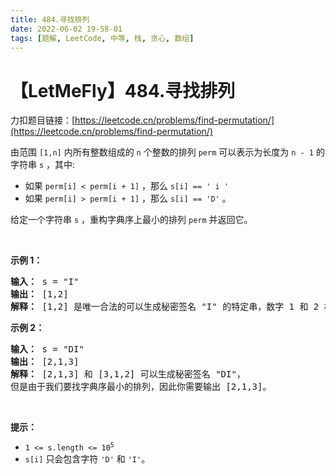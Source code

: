 ```yaml
---
title: 484.寻找排列
date: 2022-06-02 19-58-01
tags: [题解, LeetCode, 中等, 栈, 贪心, 数组]
---
```


# 【LetMeFly】484.寻找排列

力扣题目链接：[https://leetcode.cn/problems/find-permutation/](https://leetcode.cn/problems/find-permutation/)

<p>由范围 <code>[1,n]</code> 内所有整数组成的 <code>n</code> 个整数的排列&nbsp;<code>perm</code>&nbsp;可以表示为长度为 <code>n - 1</code> 的字符串 <code>s</code> ，其中:</p>

<ul>
	<li>如果 <code>perm[i] &lt; perm[i + 1]</code> ，那么 <code>s[i] == ' i '</code></li>
	<li>如果&nbsp;<code>perm[i] &gt; perm[i + 1]</code>&nbsp;，那么 <code>s[i] == 'D'</code>&nbsp;。</li>
</ul>

<p>给定一个字符串 <code>s</code> ，重构字典序上最小的排列&nbsp;<code>perm</code>&nbsp;并返回它。</p>

<p>&nbsp;</p>

<p><strong>示例 1：</strong></p>

<pre>
<strong>输入：</strong> s = "I"
<strong>输出：</strong> [1,2]
<strong>解释：</strong> [1,2] 是唯一合法的可以生成秘密签名 "I" 的特定串，数字 1 和 2 构成递增关系。
</pre>

<p><strong>示例 2：</strong></p>

<pre>
<strong>输入：</strong> s = "DI"
<strong>输出：</strong> [2,1,3]
<strong>解释：</strong> [2,1,3] 和 [3,1,2] 可以生成秘密签名 "DI"，
但是由于我们要找字典序最小的排列，因此你需要输出 [2,1,3]。</pre>

<p>&nbsp;</p>

<p><strong>提示：</strong></p>

<ul>
	<li><code>1 &lt;= s.length &lt;= 10<sup>5</sup></code></li>
	<li><code>s[i]</code>&nbsp;只会包含字符 <code>'D'</code> 和 <code>'I'</code>。</li>
</ul>


    